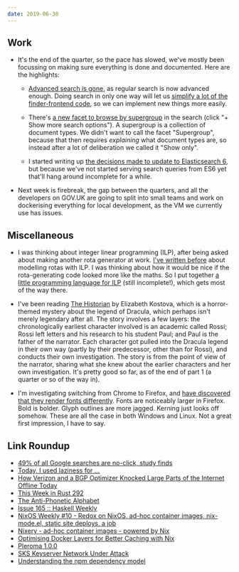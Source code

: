 ```yaml
---
date: 2019-06-30
---
```


## Work

- It's the end of the quarter, so the pace has slowed, we've mostly
  been focussing on making sure everything is done and documented.
  Here are the highlights:

  - [Advanced search is gone][], as regular search is now advanced
    enough.  Doing search in only one way will let us [simplify a lot
    of the finder-frontend code][], so we can implement new things
    more easily.

  - There's [a new facet to browse by supergroup][] in the search
    (click "+ Show more search options").  A supergroup is a
    collection of document types.  We didn't want to call the facet
    "Supergroup", because that then requires *explaining* what
    document types are, so instead after a lot of deliberation we
    called it "Show only".

  - I started writing up [the decisions made to update to
    Elasticsearch 6][], but because we've not started serving search
    queries from ES6 yet that'll hang around incomplete for a while.

- Next week is firebreak, the gap between the quarters, and all the
  developers on GOV.UK are going to split into small teams and work on
  dockerising everything for local development, as the VM we currently
  use has issues.

[Advanced search is gone]: https://github.com/alphagov/finder-frontend/pull/1214
[simplify a lot of the finder-frontend code]: https://github.com/alphagov/finder-frontend/pull/1232
[a new facet to browse by supergroup]: https://www.gov.uk/search/all
[the decisions made to update to Elasticsearch 6]: https://github.com/alphagov/search-api/blob/msw/es6-adr/doc/arch/adr-009-elasticsearch6-upgrade.md

## Miscellaneous

- I was thinking about integer linear programming (ILP), after being
  asked about making another rota generator at work.  [I've written
  before][] about modelling rotas with ILP.  I was thinking about how
  it would be nice if the rota-generating code looked more like the
  maths.  So I put together [a little programming language for ILP][]
  (still incomplete!), which gets most of the way there.

- I've been reading [The Historian][] by Elizabeth Kostova, which is a
  horror-themed mystery about the legend of Dracula, which perhaps
  isn't merely legendary after all.  The story involves a few layers:
  the chronologically earliest character involved is an academic
  called Rossi; Rossi left letters and his research to his student
  Paul; and Paul is the father of the narrator.  Each character got
  pulled into the Dracula legend in their own way (partly by their
  predecessor, other than for Rossi), and conducts their own
  investigation.  The story is from the point of view of the narrator,
  sharing what she knew about the earlier characters and her own
  investigation.  It's pretty good so far, as of the end of part 1 (a
  quarter or so of the way in).

- I'm investigating switching from Chrome to Firefox, and [have
  discovered that they render fonts differently][].  Fonts are
  noticeably larger in Firefox.  Bold is bolder.  Glyph outlines are
  more jagged.  Kerning just looks off somehow.  These are all the
  case in both Windows and Linux.  Not a great first impression, I
  have to say.

[I've written before]: https://memo.barrucadu.co.uk/scheduling-problems.html
[a little programming language for ILP]: https://memo.barrucadu.co.uk/ilp-generator.html
[The Historian]: https://en.wikipedia.org/wiki/The_Historian
[have discovered that they render fonts differently]: https://twitter.com/barrucadu/status/1145103412813553666

## Link Roundup

- [49% of all Google searches are no-click, study finds](https://searchengineland.com/49-of-all-google-searches-are-no-click-study-finds-318426)
- [Today, I used laziness for ...](https://www.reddit.com/r/haskell/comments/5xge0v/today_i_used_laziness_for/)
- [How Verizon and a BGP Optimizer Knocked Large Parts of the Internet Offline Today](https://blog.cloudflare.com/how-verizon-and-a-bgp-optimizer-knocked-large-parts-of-the-internet-offline-today/)
- [This Week in Rust 292](https://this-week-in-rust.org/blog/2019/06/25/this-week-in-rust-292/)
- [The Anti-Phonetic Alphabet](http://www.panix.com/~vr/alphabet.html)
- [Issue 165 :: Haskell Weekly](https://haskellweekly.news/issues/165.html)
- [NixOS Weekly #10 - Redox on NixOS, ad-hoc container images, nix-mode.el, static site deploys, a job](https://weekly.nixos.org/2019/10-redox-on-nixos-ad-hoc-container-images-nix-mode-el-static-site-deploys-a-job.html)
- [Nixery - ad-hoc container images - powered by Nix](https://nixery.appspot.com/)
- [Optimising Docker Layers for Better Caching with Nix](https://grahamc.com/blog/nix-and-layered-docker-images)
- [Pleroma 1.0.0](https://blog.soykaf.com/post/pleroma-1.0/)
- [SKS Keyserver Network Under Attack](https://gist.github.com/rjhansen/67ab921ffb4084c865b3618d6955275f)
- [Understanding the npm dependency model](https://lexi-lambda.github.io/blog/2016/08/24/understanding-the-npm-dependency-model/)
